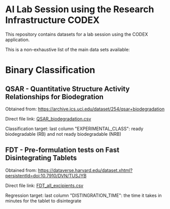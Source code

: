 # AI Lab Session using the Research Infrastructure CODEX

This repository contains datasets for a lab session using the CODEX application.

This is a non-exhaustive list of the main data sets available:

# Binary Classification

## QSAR - Quantitative Structure Activity Relationships for Biodegration

Obtained from: https://archive.ics.uci.edu/dataset/254/qsar+biodegradation

Direct file link: [QSAR_biodegradation.csv](classification/QSAR_biodegradation.csv)

Classification target: last column "EXPERIMENTAL_CLASS": ready biodegradable (RB) and not ready biodegradable (NRB)

## FDT - Pre-formulation tests on Fast Disintegrating Tablets

Obtained from: https://dataverse.harvard.edu/dataset.xhtml?persistentId=doi:10.7910/DVN/TUSJYB

Direct file link: [FDT_all_excipients.csv](regression/FDT_all_excipients.csv)

Regression target: last column "DISTINGRATION_TIME": the time it takes in minutes for the tablet to disintegrate
